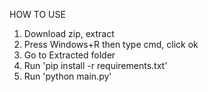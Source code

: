 HOW TO USE
1. Download zip, extract
2. Press Windows+R then type cmd, click ok
3. Go to Extracted folder
4. Run 'pip install -r requirements.txt'
5. Run 'python main.py'
